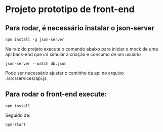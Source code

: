 # Projeto prototipo de front-end

## Para rodar, é necessário instalar o json-server

`npm install -g json-server`

Na raiz do projeto execute o comando abaixo para iniciar o mock de uma api back-end que irá simular a criação e consumo de um usuário

`json-server --watch db.json`

Pode ser necessário ajustar o caminho da api no arquivo ./src/services/api.js 

## Para rodar o front-end execute:

`npm install`

Seguido de:

`npm-start`
